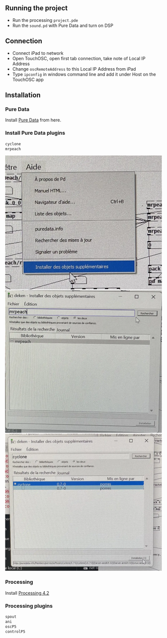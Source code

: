 ## Running the project
* Run the processing `project.pde`
* Run the `sound.pd` with Pure Data and turn on DSP

## Connection
* Connect iPad to network
* Open TouchOSC, open first tab connection, take note of Local IP Address
* Change `oscRemoteAddress` to this Local IP Address from iPad
* Type `ipconfig` in windows command line and add it under Host on the TouchOSC app

## Installation
### Pure Data
Install [Pure Data](https://puredata.info/downloads/pure-data) from here.

### Install Pure Data plugins
```
cyclone
mrpeach
```
![img](./docs/01-complementaires.webp)
![img](./docs/02-mrpeach.webp)
![img](./docs/03-cyclone.webp)

### Processing
Install [Processing 4.2](https://processing.org/download)

### Processing plugins
```
spout
ani
oscP5
controlP5
```

